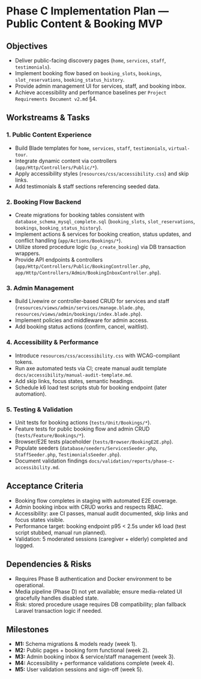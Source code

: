 # Phase C Implementation Plan — Public Content & Booking MVP

## Objectives

- Deliver public-facing discovery pages (`home`, `services`, `staff`, `testimonials`).
- Implement booking flow based on `booking_slots`, `bookings`, `slot_reservations`, `booking_status_history`.
- Provide admin management UI for services, staff, and booking inbox.
- Achieve accessibility and performance baselines per `Project Requirements Document v2.md` §4.

## Workstreams & Tasks

### 1. Public Content Experience
- Build Blade templates for `home`, `services`, `staff`, `testimonials`, `virtual-tour`.
- Integrate dynamic content via controllers (`app/Http/Controllers/Public/*`).
- Apply accessibility styles (`resources/css/accessibility.css`) and skip links.
- Add testimonials & staff sections referencing seeded data.

### 2. Booking Flow Backend
- Create migrations for booking tables consistent with `database_schema_mysql_complete.sql` (`booking_slots`, `slot_reservations`, `bookings`, `booking_status_history`).
- Implement actions & services for booking creation, status updates, and conflict handling (`app/Actions/Bookings/*`).
- Utilize stored procedure logic (`sp_create_booking`) via DB transaction wrappers.
- Provide API endpoints & controllers (`app/Http/Controllers/Public/BookingController.php`, `app/Http/Controllers/Admin/BookingInboxController.php`).

### 3. Admin Management
- Build Livewire or controller-based CRUD for services and staff (`resources/views/admin/services/manage.blade.php`, `resources/views/admin/bookings/index.blade.php`).
- Implement policies and middleware for admin access.
- Add booking status actions (confirm, cancel, waitlist).

### 4. Accessibility & Performance
- Introduce `resources/css/accessibility.css` with WCAG-compliant tokens.
- Run axe automated tests via CI; create manual audit template `docs/accessibility/manual-audit-template.md`.
- Add skip links, focus states, semantic headings.
- Schedule k6 load test scripts stub for booking endpoint (later automation).

### 5. Testing & Validation
- Unit tests for booking actions (`tests/Unit/Bookings/*`).
- Feature tests for public booking flow and admin CRUD (`tests/Feature/Bookings/*`).
- Browser/E2E tests placeholder (`tests/Browser/BookingE2E.php`).
- Populate seeders (`database/seeders/ServicesSeeder.php`, `StaffSeeder.php`, `TestimonialsSeeder.php`).
- Document validation findings `docs/validation/reports/phase-c-accessibility.md`.

## Acceptance Criteria

- Booking flow completes in staging with automated E2E coverage.
- Admin booking inbox with CRUD works and respects RBAC.
- Accessibility: axe CI passes, manual audit documented, skip links and focus states visible.
- Performance target: booking endpoint p95 < 2.5s under k6 load (test script stubbed, manual run planned).
- Validation: 5 moderated sessions (caregiver + elderly) completed and logged.

## Dependencies & Risks

- Requires Phase B authentication and Docker environment to be operational.
- Media pipeline (Phase D) not yet available; ensure media-related UI gracefully handles disabled state.
- Risk: stored procedure usage requires DB compatibility; plan fallback Laravel transaction logic if needed.

## Milestones

- **M1:** Schema migrations & models ready (week 1).
- **M2:** Public pages + booking form functional (week 2).
- **M3:** Admin booking inbox & service/staff management (week 3).
- **M4:** Accessibility + performance validations complete (week 4).
- **M5:** User validation sessions and sign-off (week 5).
